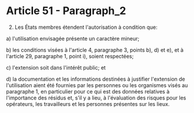 # Article 51 - Paragraph_2

2. Les États membres étendent l'autorisation à condition que:

a) l'utilisation envisagée présente un caractère mineur;

b) les conditions visées à l'article 4, paragraphe 3, points b), d) et e), et à l'article 29, paragraphe 1, point i), soient respectées;

c) l'extension soit dans l'intérêt public; et

d) la documentation et les informations destinées à justifier l'extension de l'utilisation aient été fournies par les personnes ou les organismes visés au paragraphe 1, en particulier pour ce qui est des données relatives à l'importance des résidus et, s'il y a lieu, à l'évaluation des risques pour les opérateurs, les travailleurs et les personnes présentes sur les lieux.
